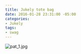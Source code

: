 ```yaml
---
title: Jukely tote bag
date: 2016-01-28 23:31:00 -05:00
categories:
- Jukely
tags:
- swag
---
```


![pat_1.jpg](/uploads/pat_1.jpg)